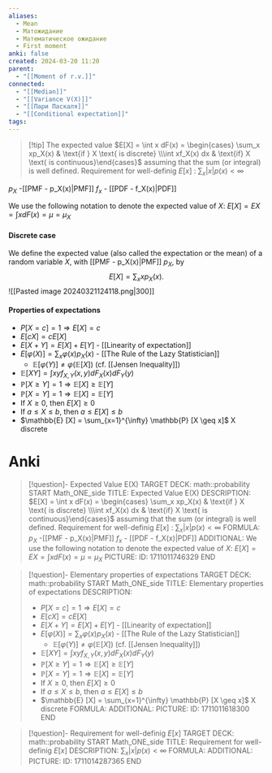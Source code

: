 ```yaml
---
aliases:
  - Mean
  - Матожидание
  - Математическое ожидание
  - First moment
anki: false
created: 2024-03-20 11:20
parent:
  - "[[Moment of r.v.]]"
connected:
  - "[[Median]]"
  - "[[Variance V(X)]]"
  - "[[Пари Паскаля]]"
  - "[[Conditional expectation]]"
tags:
---
```


> [!tip] The expected value
$E[X] = \int x dF(x) =  \begin{cases} \sum_x xp_X(x) & \text{if } X \text{ is discrete} \\\int xf_X(x) dx & \text{if} X \text{ is continuous}\end{cases}$
assuming that the sum (or integral) is well defined. 
Requirement for well-definig $E[x]$ : $\sum_{x} |x|p(x) < \infty$

$p_X$ -[[PMF - p_X(x)|PMF]]
$f_x$ - [[PDF - f_X(x)|PDF]]

We use the following notation to denote the expected value of $X$:
$E[X] = EX = \int x dF(x) = \mu = \mu_X$


#### Discrete case
We define the expected value (also called the expectation or the mean) of a random variable $X$, with [[PMF - p_X(x)|PMF]] $p_X$, by
$$E[X] = \sum_x xp_X(x).$$
![[Pasted image 20240321124118.png|300]]

#### Properties of expectations
- $P[X = c] = 1 \Rightarrow E[X] = c$
- $E[cX] = cE[X]$
- $E[X + Y] = E[X] + E[Y]$ - [[Linearity of expectation]]
- $E[\varphi(X)] = \sum_{x} \varphi(x)p_X(x)$ - [[The Rule of the Lazy Statistician]]
	- $\mathbb{E}[\varphi(Y)] \neq \varphi(\mathbb{E} [X])$ (cf. [[Jensen Inequality]])
- $\mathbb{E}[XY] = \int x y f_{X,Y}(x, y) dF_X (x) dF_Y (y)$
- $\mathbb{P} [X \geq Y] = 1 \Rightarrow \mathbb{E} [X] \geq \mathbb{E} [Y]$
- $\mathbb{P} [X = Y] = 1 \Rightarrow \mathbb{E} [X] = \mathbb{E} [Y]$
- If $X \geq 0$, then $E[X] \geq 0$
- If $a \leq X \leq b$, then $a \leq E[X] \leq b$
- $\mathbb{E} [X] = \sum_{x=1}^{\infty} \mathbb{P} [X \geq x]$ X discrete


# Anki
> [!question]- Expected Value E(X)
TARGET DECK: math::probability 
START
Math_ONE_side
TITLE: Expected Value E(X)
DESCRIPTION: 
$E[X] = \int x dF(x) =  \begin{cases} \sum_x xp_X(x) & \text{if } X \text{ is discrete} \\\int xf_X(x) dx & \text{if} X \text{ is continuous}\end{cases}$
assuming that the sum (or integral) is well defined. 
Requirement for well-definig $E[x]$ : $\sum_{x} |x|p(x) < \infty$
FORMULA: 
$p_X$ -[[PMF - p_X(x)|PMF]]
$f_x$ - [[PDF - f_X(x)|PDF]]
ADDITIONAL:
We use the following notation to denote the expected value of $X$:
$E[X] = EX = \int x dF(x) = \mu = \mu_X$
PICTURE:
ID: 1711011746329
END

> [!question]- Elementary properties of expectations
TARGET DECK: math::probability 
START
Math_ONE_side
TITLE: Elementary properties of expectations
DESCRIPTION: 
> - $P[X = c] = 1 \Rightarrow E[X] = c$
> - $E[cX] = cE[X]$
> - $E[X + Y] = E[X] + E[Y]$ - [[Linearity of expectation]]
> - $E[\varphi(X)] = \sum_{x} \varphi(x)p_X(x)$ - [[The Rule of the Lazy Statistician]]
> 	- $\mathbb{E}[\varphi(Y)] \neq \varphi(\mathbb{E} [X])$ (cf. [[Jensen Inequality]])
> - $\mathbb{E}[XY] = \int x y f_{X,Y}(x, y) dF_X (x) dF_Y (y)$
> - $\mathbb{P} [X \geq Y] = 1 \Rightarrow \mathbb{E} [X] \geq \mathbb{E} [Y]$
> - $\mathbb{P} [X = Y] = 1 \Rightarrow \mathbb{E} [X] = \mathbb{E} [Y]$
> - If $X \geq 0$, then $E[X] \geq 0$
> - If $a \leq X \leq b$, then $a \leq E[X] \leq b$
> - $\mathbb{E} [X] = \sum_{x=1}^{\infty} \mathbb{P} [X \geq x]$ X discrete
FORMULA: 
ADDITIONAL:
PICTURE:
ID: 1711011618300
END

> [!question]- Requirement for well-definig $E[x]$
TARGET DECK: math::probability
START
Math_ONE_side
TITLE: Requirement for well-definig $E[x]$
DESCRIPTION:  $\sum_{x} |x|p(x) < \infty$
FORMULA: 
ADDITIONAL:
PICTURE:
ID: 1711014287365
END